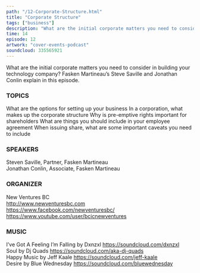 ```yaml
---
path: "/12-Corporate-Structure.html"
title: "Corporate Structure"
tags: ["business"]
description: "What are the initial corporate matters you need to consider in building your technology company? Fasken Martineau’s Steve Saville and Jonathan Conlin explain in this episode."
time: 14
episode: 12
artwork: "cover-events-podcast"
soundcloud: 335565921
---
```

What are the initial corporate matters you need to consider in building your technology company? Fasken Martineau’s Steve Saville and Jonathan Conlin explain in this episode.

### TOPICS

What are the options for setting up your business
In a corporation, what makes up the corporate structure
Why is pre-emptive rights important for shareholders
What are things you should include in your employee agreement
When issuing share, what are some important caveats you need to include

### SPEAKERS
Steven Saville, Partner, Fasken Martineau  
Jonathan Conlin, Associate, Fasken Martineau


### ORGANIZER
New Ventures BC  
http://www.newventuresbc.com  
https://www.facebook.com/newventuresbc/  
https://www.youtube.com/user/bcicnewventures  

###  MUSIC
I’ve Got A Feeling I’m Falling by Dxnzxl https://soundcloud.com/dxnzxl  
Soul by Dj Quads https://soundcloud.com/aka-dj-quads  
Happy Music by Jeff Kaale https://soundcloud.com/jeff-kaale  
Desire by Blue Wednesday https://soundcloud.com/bluewednesday  
